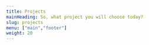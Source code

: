 ```yaml
---
title: Projects
mainHeading: So, what project you will choose today?
slug: projects
menu: ["main","footer"]
weight: 20
---
```

